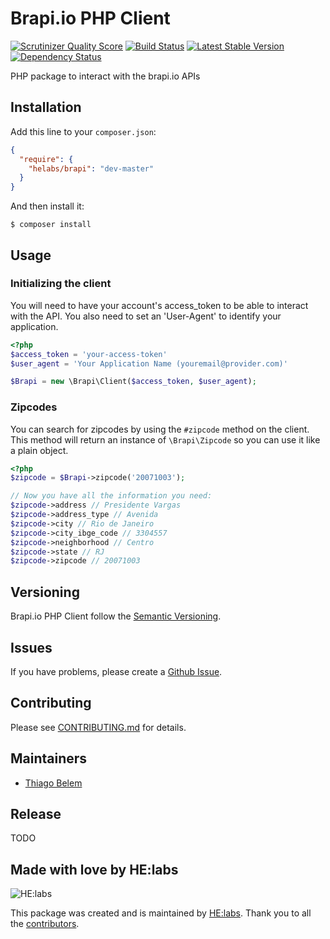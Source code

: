 # Brapi.io PHP Client

[![Scrutinizer Quality Score](https://scrutinizer-ci.com/g/Helabs/brapi-php/badges/quality-score.png?s=f6f377c47317eda2b2c6b9a6cef907d9e4b74171)](https://scrutinizer-ci.com/g/Helabs/brapi-php/)
[![Build Status](https://travis-ci.org/Helabs/brapi-php.png)](https://travis-ci.org/Helabs/brapi-php)
[![Latest Stable Version](https://poser.pugx.org/helabs/brapi/v/stable.png)](https://packagist.org/packages/helabs/brapi)
[![Dependency Status](https://www.versioneye.com/user/projects/52f5e714ec1375fd0b0000c8/badge.png)](https://www.versioneye.com/user/projects/52f5e714ec1375fd0b0000c8)

PHP package to interact with the brapi.io APIs

## Installation

Add this line to your `composer.json`:

```json
{
  "require": {
    "helabs/brapi": "dev-master"
  }
}
```

And then install it:

```shell
$ composer install
```

## Usage

### Initializing the client

You will need to have your account's access_token to be able to interact with the API. You also need to set an 'User-Agent' to identify your application.

```php
<?php
$access_token = 'your-access-token'
$user_agent = 'Your Application Name (youremail@provider.com)'

$Brapi = new \Brapi\Client($access_token, $user_agent);
```

### Zipcodes

You can search for zipcodes by using the `#zipcode` method on the client. This method will return an instance of `\Brapi\Zipcode` so you can use it like a plain object.

```php
<?php
$zipcode = $Brapi->zipcode('20071003');

// Now you have all the information you need:
$zipcode->address // Presidente Vargas
$zipcode->address_type // Avenida
$zipcode->city // Rio de Janeiro
$zipcode->city_ibge_code // 3304557
$zipcode->neighborhood // Centro
$zipcode->state // RJ
$zipcode->zipcode // 20071003
```

## Versioning

Brapi.io PHP Client follow the [Semantic Versioning](http://semver.org/).

## Issues

If you have problems, please create a [Github Issue](https://github.com/Helabs/brapi-php/issues).

## Contributing

Please see [CONTRIBUTING.md](https://github.com/Helabs/brapi-php/blob/master/CONTRIBUTING.md) for details.

## Maintainers

- [Thiago Belem](https://github.com/TiuTalk)

## Release

TODO

## Made with love by HE:labs

![HE:labs](http://helabs.com.br/images/logo.png)

This package was created and is maintained by [HE:labs](https://github.com/Helabs).
Thank you to all the [contributors](https://github.com/Helabs/brapi-php/graphs/contributors).

